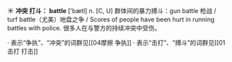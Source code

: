 ☀ <span class="category">**冲突 打斗：**</span>
<span class="vocabulary">**battle**</span> ['bætl] 
<span class="definition">n. [C, U] 群体间的暴力搏斗：</span>gun battle 枪战 / turf battle（尤美）地盘之争 / Scores of people have been hurt in running battles with police. 很多人在与警方的持续冲突中受伤。

· 表示“争执”、“冲突”的词群见[[04摩擦 争执]]
· 表示“击打”、“搏斗”的词群见[[01击打 打击]]
